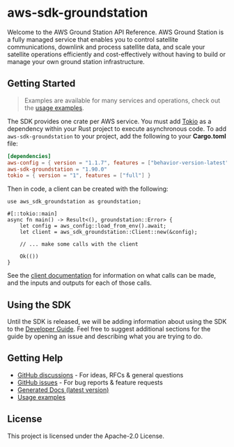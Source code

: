 # aws-sdk-groundstation

Welcome to the AWS Ground Station API Reference. AWS Ground Station is a fully managed service that enables you to control satellite communications, downlink and process satellite data, and scale your satellite operations efficiently and cost-effectively without having to build or manage your own ground station infrastructure.

## Getting Started

> Examples are available for many services and operations, check out the
> [usage examples](https://github.com/awsdocs/aws-doc-sdk-examples/tree/main/rustv1).

The SDK provides one crate per AWS service. You must add [Tokio](https://crates.io/crates/tokio)
as a dependency within your Rust project to execute asynchronous code. To add `aws-sdk-groundstation` to
your project, add the following to your **Cargo.toml** file:

```toml
[dependencies]
aws-config = { version = "1.1.7", features = ["behavior-version-latest"] }
aws-sdk-groundstation = "1.90.0"
tokio = { version = "1", features = ["full"] }
```

Then in code, a client can be created with the following:

```rust,no_run
use aws_sdk_groundstation as groundstation;

#[::tokio::main]
async fn main() -> Result<(), groundstation::Error> {
    let config = aws_config::load_from_env().await;
    let client = aws_sdk_groundstation::Client::new(&config);

    // ... make some calls with the client

    Ok(())
}
```

See the [client documentation](https://docs.rs/aws-sdk-groundstation/latest/aws_sdk_groundstation/client/struct.Client.html)
for information on what calls can be made, and the inputs and outputs for each of those calls.

## Using the SDK

Until the SDK is released, we will be adding information about using the SDK to the
[Developer Guide](https://docs.aws.amazon.com/sdk-for-rust/latest/dg/welcome.html). Feel free to suggest
additional sections for the guide by opening an issue and describing what you are trying to do.

## Getting Help

* [GitHub discussions](https://github.com/awslabs/aws-sdk-rust/discussions) - For ideas, RFCs & general questions
* [GitHub issues](https://github.com/awslabs/aws-sdk-rust/issues/new/choose) - For bug reports & feature requests
* [Generated Docs (latest version)](https://awslabs.github.io/aws-sdk-rust/)
* [Usage examples](https://github.com/awsdocs/aws-doc-sdk-examples/tree/main/rustv1)

## License

This project is licensed under the Apache-2.0 License.

